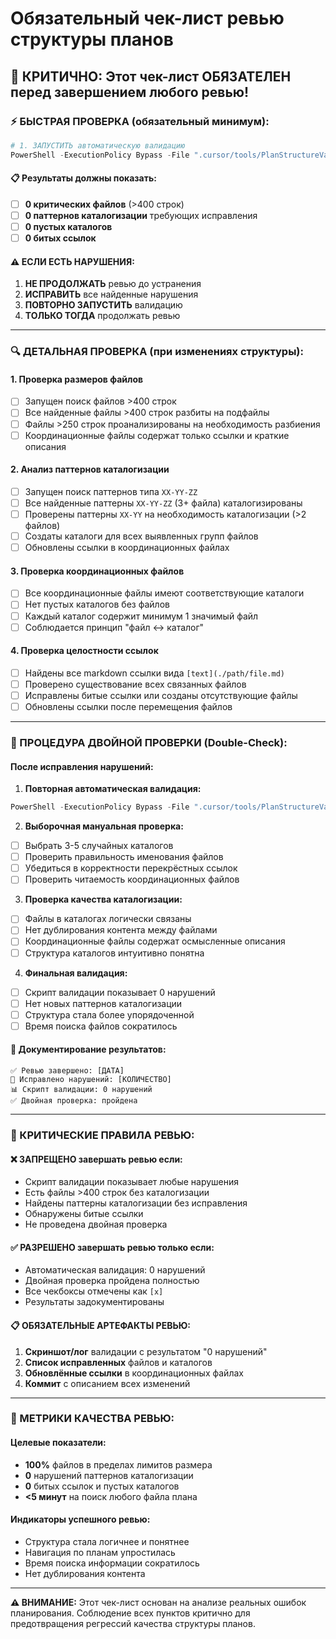 # Обязательный чек-лист ревью структуры планов

## 🚨 КРИТИЧНО: Этот чек-лист ОБЯЗАТЕЛЕН перед завершением любого ревью!

### ⚡ БЫСТРАЯ ПРОВЕРКА (обязательный минимум):

```powershell
# 1. ЗАПУСТИТЬ автоматическую валидацию
PowerShell -ExecutionPolicy Bypass -File ".cursor/tools/PlanStructureValidator.ps1"
```

#### 📋 Результаты должны показать:
- [ ] **0 критических файлов** (>400 строк)
- [ ] **0 паттернов каталогизации** требующих исправления
- [ ] **0 пустых каталогов** 
- [ ] **0 битых ссылок**

#### ⚠️ ЕСЛИ ЕСТЬ НАРУШЕНИЯ:
1. **НЕ ПРОДОЛЖАТЬ** ревью до устранения
2. **ИСПРАВИТЬ** все найденные нарушения  
3. **ПОВТОРНО ЗАПУСТИТЬ** валидацию
4. **ТОЛЬКО ТОГДА** продолжать ревью

---

### 🔍 ДЕТАЛЬНАЯ ПРОВЕРКА (при изменениях структуры):

#### 1. Проверка размеров файлов
- [ ] Запущен поиск файлов >400 строк
- [ ] Все найденные файлы >400 строк разбиты на подфайлы
- [ ] Файлы >250 строк проанализированы на необходимость разбиения
- [ ] Координационные файлы содержат только ссылки и краткие описания

#### 2. Анализ паттернов каталогизации  
- [ ] Запущен поиск паттернов типа `XX-YY-ZZ`
- [ ] Все найденные паттерны `XX-YY-ZZ` (3+ файла) каталогизированы
- [ ] Проверены паттерны `XX-YY` на необходимость каталогизации (>2 файлов)
- [ ] Создаты каталоги для всех выявленных групп файлов
- [ ] Обновлены ссылки в координационных файлах

#### 3. Проверка координационных файлов
- [ ] Все координационные файлы имеют соответствующие каталоги
- [ ] Нет пустых каталогов без файлов
- [ ] Каждый каталог содержит минимум 1 значимый файл
- [ ] Соблюдается принцип "файл ↔ каталог" 

#### 4. Проверка целостности ссылок
- [ ] Найдены все markdown ссылки вида `[text](./path/file.md)`
- [ ] Проверено существование всех связанных файлов
- [ ] Исправлены битые ссылки или созданы отсутствующие файлы
- [ ] Обновлены ссылки после перемещения файлов

---

### 🔄 ПРОЦЕДУРА ДВОЙНОЙ ПРОВЕРКИ (Double-Check):

#### После исправления нарушений:

1. **Повторная автоматическая валидация:**
```powershell
PowerShell -ExecutionPolicy Bypass -File ".cursor/tools/PlanStructureValidator.ps1" -Detailed
```

2. **Выборочная мануальная проверка:**
- [ ] Выбрать 3-5 случайных каталогов 
- [ ] Проверить правильность именования файлов
- [ ] Убедиться в корректности перекрёстных ссылок
- [ ] Проверить читаемость координационных файлов

3. **Проверка качества каталогизации:**
- [ ] Файлы в каталогах логически связаны
- [ ] Нет дублирования контента между файлами
- [ ] Координационные файлы содержат осмысленные описания
- [ ] Структура каталогов интуитивно понятна

4. **Финальная валидация:**
- [ ] Скрипт валидации показывает 0 нарушений
- [ ] Нет новых паттернов каталогизации
- [ ] Структура стала более упорядоченной
- [ ] Время поиска файлов сократилось

#### 📝 Документирование результатов:
```
✅ Ревью завершено: [ДАТА]
🔧 Исправлено нарушений: [КОЛИЧЕСТВО]
📊 Скрипт валидации: 0 нарушений
✅ Двойная проверка: пройдена
```

---

### 🚨 КРИТИЧЕСКИЕ ПРАВИЛА РЕВЬЮ:

#### ❌ ЗАПРЕЩЕНО завершать ревью если:
- Скрипт валидации показывает любые нарушения
- Есть файлы >400 строк без каталогизации
- Найдены паттерны каталогизации без исправления
- Обнаружены битые ссылки
- Не проведена двойная проверка

#### ✅ РАЗРЕШЕНО завершать ревью только если:
- Автоматическая валидация: 0 нарушений
- Двойная проверка пройдена полностью
- Все чекбоксы отмечены как `[x]`
- Результаты задокументированы

#### 📋 ОБЯЗАТЕЛЬНЫЕ АРТЕФАКТЫ РЕВЬЮ:
1. **Скриншот/лог** валидации с результатом "0 нарушений"
2. **Список исправленных** файлов и каталогов
3. **Обновлённые ссылки** в координационных файлах
4. **Коммит** с описанием всех изменений

---

### 🎯 МЕТРИКИ КАЧЕСТВА РЕВЬЮ:

#### Целевые показатели:
- **100%** файлов в пределах лимитов размера
- **0** нарушений паттернов каталогизации  
- **0** битых ссылок и пустых каталогов
- **<5 минут** на поиск любого файла плана

#### Индикаторы успешного ревью:
- Структура стала логичнее и понятнее
- Навигация по планам упростилась
- Время поиска информации сократилось
- Нет дублирования контента

---

**⚠️ ВНИМАНИЕ:** Этот чек-лист основан на анализе реальных ошибок планирования. Соблюдение всех пунктов критично для предотвращения регрессий качества структуры планов.